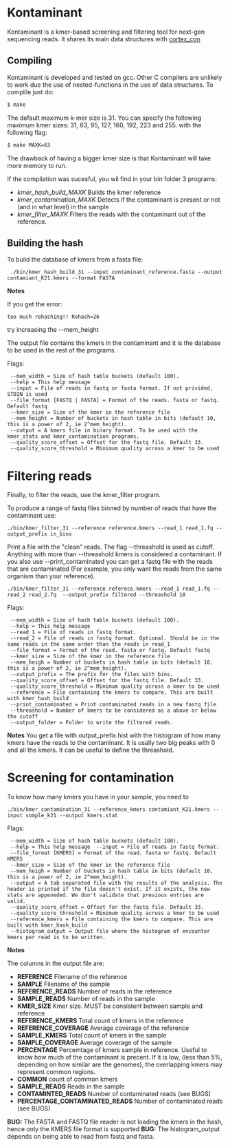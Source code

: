 Kontaminant
===========
Kontaminant is a kmer-based screening and filtering tool for next-gen sequencing reads.
It shares its main data structures with [cortex_con](http://cortexassembler.sourceforge.net)

Compiling 
---------
Kontaminant is developed and tested on gcc. Other C compilers are unlikely to work due the use of nested-functions in the use of data structures. To complile just do:

```sh
$ make
```
The default maximum k-mer size is 31. You can specify the following maximum kmer sizes: 31, 63, 95, 127, 160, 192, 223 and 255. with the following flag:

```sh
$ make MAXK=63
```
The drawback of having a bigger kmer size is that Kontaminant will take more memory to run. 

If the compilation was sucesful, you wil find in your bin folder 3 programs: 
 * *kmer_hash_build_MAXK*  Builds the kmer reference
 * *kmer_contamination_MAXK* Detects if the contaminant is present or not (and in what level) in the sample
 * *kmer_filter_MAXK* Filters the reads with the contaminant out of the reference. 

Building the hash
-----------------
To build the database of kmers from a fasta file:

```
 ./bin/kmer_hash_build_31 --input contaminant_reference.fasta --output contamiant_K21.kmers --format FASTA 
```

**Notes**

If you get the error:
```
too much rehashing!! Rehash=26
```
try increasing the --mem_height

The output file contains the kmers in the contaminant and it is the database to be used in the rest of the programs. 

Flags:

	 --mem_width = Size of hash table buckets (default 100).
	 --help = This help message
	 --input = File of reads in fastq or fasta format. If not privided, STDIN is used
	 --file_format [FASTQ | FASTA] = Format of the reads. fasta or fastq. Default fastq 
	 --kmer_size = Size of the kmer in the reference file
	 --mem_height = Number of buckets in hash table in bits (default 10, this is a power of 2, ie 2^mem_height).
	 --output = A kmers file in binary format. To be used with the kmer_stats and kmer_contamination programs.
	 --quality_score_offset = Offset for the fastq file. Default 33.
	 --quality_score_threshold = Minimum quality across a kmer to be used

Filtering reads
===============

Finally, to filter the reads, use the kmer_filter program. 

To produce a range of fastq files binned by number of reads that have the contaminant use: 
```
./bin/kmer_filter_31 --reference reference.kmers --read_1 read_1.fq --output_prefix in_bins
```

Print a file with the "clean" reads. The flag --threashold is used as cutoff. Anything with more than --threashold kmers is considered a contaminant. If you also use --print_contaminated  you can get a fastq file with the reads that are contaminated (For example, you only want the reads from the same organism than your reference). 

```
./bin/kmer_filter_31 --reference referece.kmers --read_1 read_1.fq --read_2 read_2.fq  --output_prefix filtered --threashold 10
```


Flags:

	 --mem_width = Size of hash table buckets (default 100).
	 --help = This help message
	 --read_1 = File of reads in fastq format.
	 --read_2 = File of reads in fastq format. Optional. Should be in the same reads in the same order than the reads in read_1
	 --file_format = Format of the read. fasta or fastq. Default fastq
	 --kmer_size = Size of the kmer in the reference file
	 --mem_heigh = Number of buckets in hash table in bits (default 10, this is a power of 2, ie 2^mem_height).
	 --output_prefix = The prefix for the files with bins.
	 --quality_score_offset = Offset for the fastq file. Default 33.
	 --quality_score_threshold = Minimum quality across a kmer to be used
	 --reference = File containing the kmers to compare. This are built with kmer_hash_build
	 --print_contaminated = Print contaminated reads in a new fastq file
	 --threashold = Number of kmers to be considered as a above or below the cutoff
	 --output_folder = Folder to write the filtered reads.

**Notes**
You get a file with output_prefix.hist with the histogram of how many kmers have the reads to the contaminant. It is usally two big peaks with 0 and all the kmers. It can be useful to define the threashold. 

Screening for contamination
===========================
To know how many kmers you have in your sample, you need to

```
./bin/kmer_contamination_31 --reference_kmers contamiant_K21.kmers --input somple_k21 --output kmers.stat 
```
Flags:

	 --mem_width = Size of hash table buckets (default 100).
	 --help = This help message	 --input = File of reads in fastq format.
	 --file_format [KMERS] = Format of the read. fasta or fastq. Default KMERS
	 --kmer_size = Size of the kmer in the reference file
	 --mem_heigh = Number of buckets in hash table in bits (default 10, this is a power of 2, ie 2^mem_height).
	 --output = A tab separated file with the results of the analysis. The header is printed if the file doesn't exist. If it exists, the new stats are appeneded. We don't validate that previous entries are valid.
	 --quality_score_offset = Offset for the fastq file. Default 33. 
	 --quality_score_threshold = Minimum quality across a kmer to be used
	 --reference_kmers = File containing the kmers to compare. This are built with kmer_hash_build
	 --histogram_output = Output file where the histogram of encounter kmers per read is to be written. 

**Notes**

The columns in the output file are:
 *  **REFERENCE** Filename of the reference
 *	**SAMPLE** Filename of the sample
 *	**REFERENCE_READS** Number of reads in the reference
 *  **SAMPLE_READS** Number of reads in the sample
 *	**KMER_SIZE** Kmer size. MUST be consistent between sample and reference
 *	**REFERENCE_KMERS** Total count of kmers in the reference
 *	**REFERENCE_COVERAGE** Average coverage of the reference
 *  **SAMPLE_KMERS** Total count of kmers in the sample
 *	**SAMPLE_COVERAGE** Average coverage of the sample
 *	**PERCENTAGE** Percemtage of kmers sample in reference. Useful to know how much of the contaminant is precent. If it is low, (less than 5%, depending on how similar are the genomes), the overlapping kmers may represent common regions. 
 *	**COMMON** count of common kmers
 *	**SAMPLE_READS** Reads in the sample
 *	**CONTAMINTED_READS** Number of contaminated reads (see BUGS)
 *	**PERCENTAGE_CONTAMINATED_READS**  Number of contaminated reads (see BUGS)

**BUG:** The FASTA and FASTQ file reader is not loading the kmers in the hash, hence only the KMERS file format is supported
**BUG:** The histogram_output depends on being able to read from fastq and fasta. 

